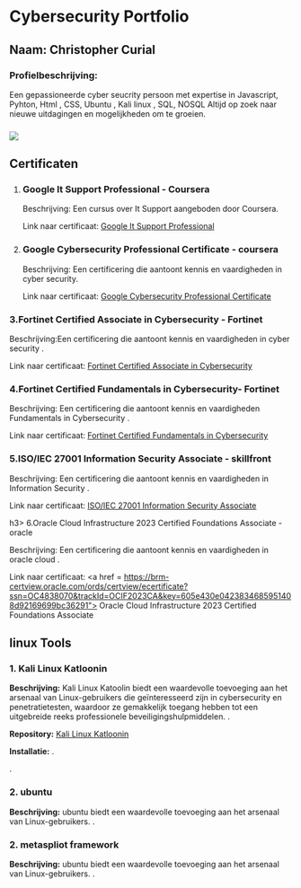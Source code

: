 <!DOCTYPE html> <html lang="en"> <head> <meta charset="UTF-8"> <meta name="viewport" content="width=device-width, initial-scale=1.0">  </head> <body> <h1> Cybersecurity Portfolio</h1> <h2>Naam: Christopher Curial </h2> <h3>Profielbeschrijving:</h3> <p>Een gepassioneerde cyber seucrity persoon met expertise in Javascript, Pyhton, Html , CSS, Ubuntu , Kali linux , SQL, NOSQL Altijd op zoek naar nieuwe uitdagingen en mogelijkheden om te groeien.</p> </p> <h3></h3> <p>

<a href=https://www.linkedin.com/in/christopher-curial-7b43481a3/><img src="https://img.shields.io/badge/-LinkedIn-0072b1?&style=for-the-badge&logo=linkedin&logoColor=white" /></a>

 <h2>Certificaten</h2>
  <ol>
    <li>
      <h3> Google It Support Professional  - Coursera</h3>
      <p>Beschrijving: Een cursus over It Support  aangeboden door Coursera.</p>
      <p>Link naar certificaat: <a href="https://www.coursera.org/account/accomplishments/specialization/certificate/SJFL4LZPXR6J"> Google It Support Professional </a></p>
    </li>
    <li>
      <h3> Google Cybersecurity Professional Certificate - coursera </h3>
      <p>Beschrijving: Een certificering die aantoont kennis en vaardigheden in cyber security.</p>
      <p>Link naar certificaat: <a href=https://www.coursera.org/account/accomplishments/specialization/certificate/WZK7K35Q8BYC>Google Cybersecurity Professional Certificate </a></p>
    </li>
  </ol>
</body>
</html>

  <h3> 3.Fortinet Certified Associate in Cybersecurity - Fortinet</h3>
      <p>Beschrijving:Een certificering die aantoont kennis en vaardigheden in cyber security .</p>
      <p>Link naar certificaat: <a href= https://training.fortinet.com/local/cert/my/certificate.php?badge=85>Fortinet Certified Associate in Cybersecurity</a></p>
      
  <h3> 4.Fortinet Certified Fundamentals in Cybersecurity- Fortinet </h3>
      <p>Beschrijving: Een certificering die aantoont kennis en vaardigheden Fundamentals in Cybersecurity .</p>
      <p>Link naar certificaat: <a href= https://training.fortinet.com/local/cert/my/certificate.php?badge=84> Fortinet Certified Fundamentals in Cybersecurity</a></p>

  <h3> 5.ISO/IEC 27001 Information Security Associate - skillfront </h3>
      <p>Beschrijving: Een certificering die aantoont kennis en vaardigheden in Information Security  .</p>
      <p>Link naar certificaat: <a href = https://www.skillfront.com/Badges/89701473677107> ISO/IEC 27001 Information Security Associate </a></p>

  h3> 6.Oracle Cloud Infrastructure 2023 Certified Foundations Associate - oracle </h3>
      <p>Beschrijving: Een certificering die aantoont kennis en vaardigheden in oracle cloud .</p>
      <p>Link naar certificaat: <a href = https://brm-certview.oracle.com/ords/certview/ecertificate?ssn=OC4838070&trackId=OCIF2023CA&key=605e430e0423834685951408d92169699bc36291"> Oracle Cloud Infrastructure 2023 Certified Foundations Associate </a></p>


      
</head>
<body>
  <h2> linux Tools</h2>

  <div>
    <h3>1. Kali Linux Katloonin</h3>
    <p><strong>Beschrijving:</strong> Kali Linux Katoolin biedt een waardevolle toevoeging aan het arsenaal van Linux-gebruikers die geïnteresseerd zijn in cybersecurity en penetratietesten, waardoor ze gemakkelijk toegang hebben tot een uitgebreide reeks professionele beveiligingshulpmiddelen. .</p>
    <p><strong>Repository:</strong> <a href="link-naar-repository">Kali Linux Katloonin</a></p>
    <p><strong>Installatie:</strong> .</p>
    .</p>
  </div>
</body>
</html>

<h3>2. ubuntu </h3>
    <p><strong>Beschrijving:</strong> ubuntu  biedt een waardevolle toevoeging aan het arsenaal van Linux-gebruikers. .</p>
    <p></a></p>
<h3>2. metaspliot framework </h3>
    <p><strong>Beschrijving:</strong> ubuntu  biedt een waardevolle toevoeging aan het arsenaal van Linux-gebruikers. .</p>
    <p></a></p>
    
    


      
